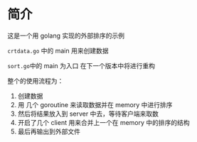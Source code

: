 # 简介

这是一个用 golang 实现的外部排序的示例

`crtdata.go` 中的 main 用来创建数据

`sort.go`中的 main 为入口
在下一个版本中将进行重构

整个的使用流程为：

1. 创建数据
2. 用 几个 goroutine 来读取数据并在 memory 中进行排序
3. 然后将结果放入到 server 中去，等待客户端来取数
4. 开启了几个 client 用来合并上一个在 memory 中的排序的结构
5. 最后再输出到外部文件
 